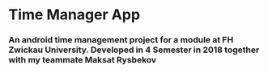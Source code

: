 # Time Manager App
<h3>An android time management project for a module at FH Zwickau University. Developed in 4 Semester in 2018 together with my teammate Maksat Rysbekov</h3>
